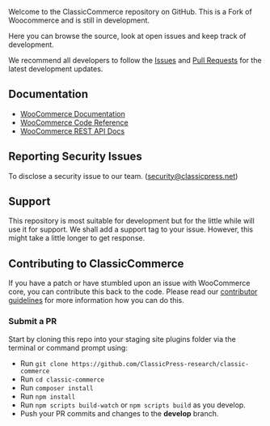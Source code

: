 <!---<p align="center"><a href="https://woocommerce.com/"><img src="https://woocommerce.com/wp-content/themes/woo/images/logo-woocommerce@2x.png" alt="WooCommerce"></a></p>-->

Welcome to the ClassicCommerce repository on GitHub. This is a Fork of Woocommerce and is still in development. 

Here you can browse the source, look at open issues and keep track of development. 

We recommend all developers to follow the [Issues](https://github.com/ClassicPress-research/classic-commerce/issues) and [Pull Requests](https://github.com/ClassicPress-research/classic-commerce/pulls) for the latest development updates.


## Documentation
* [WooCommerce Documentation](https://docs.woocommerce.com/documentation/plugins/woocommerce/)
* [WooCommerce Code Reference](https://docs.woocommerce.com/wc-apidocs/)
* [WooCommerce REST API Docs](https://woocommerce.github.io/woocommerce-rest-api-docs/)

## Reporting Security Issues
To disclose a security issue to our team. (security@classicpress.net)

## Support
This repository is most suitable for development but for the little while will use it for support. We shall add a support tag to your issue. However, this might take a little longer to get response.

## Contributing to ClassicCommerce
If you have a patch or have stumbled upon an issue with WooCommerce core, you can contribute this back to the code. Please read our [contributor guidelines](https://github.com/ClassicPress-research/classic-commerce/blob/master/.github/CONTRIBUTING.md) for more information how you can do this.

### Submit a PR
Start by cloning this repo into your staging site plugins folder via the terminal or command prompt using:
- Run `git clone https://github.com/ClassicPress-research/classic-commerce`
- Run `cd classic-commerce`
- Run `composer install`
- Run `npm install`
- Run `npm scripts build-watch` or `npm scripts build` as you develop.
- Push your PR commits and changes to the **develop** branch.
